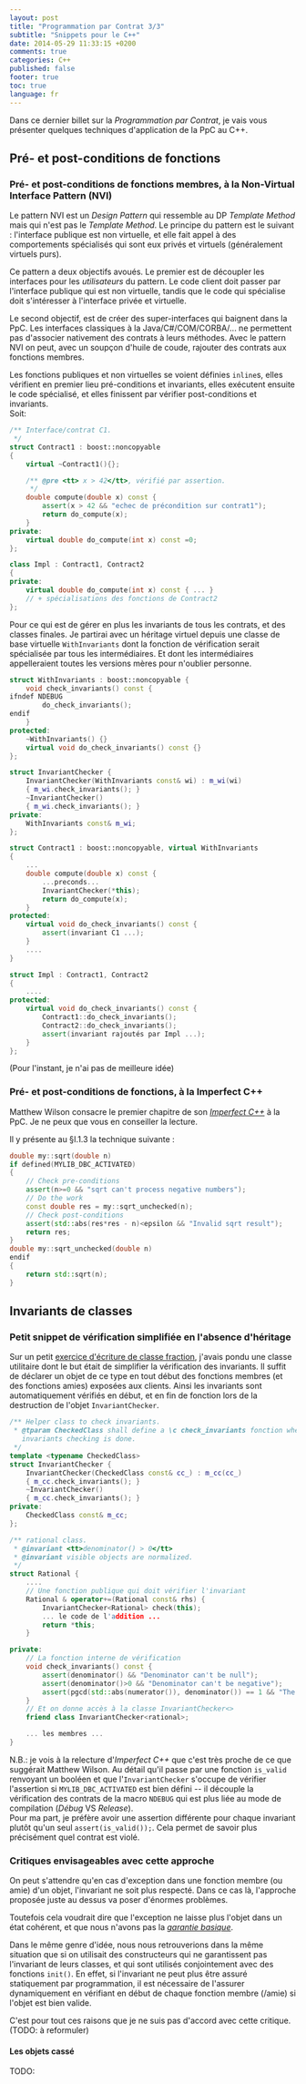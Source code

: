 ```yaml
---
layout: post
title: "Programmation par Contrat 3/3"
subtitle: "Snippets pour le C++"
date: 2014-05-29 11:33:15 +0200
comments: true
categories: C++
published: false
footer: true
toc: true
language: fr
---
```


Dans ce dernier billet sur la _Programmation par Contrat_, je vais vous présenter
quelques techniques d'application de la PpC au C++.

## Pré- et post-conditions de fonctions

### Pré- et post-conditions de fonctions membres, à la Non-Virtual Interface Pattern (NVI)

Le pattern NVI est un _Design Pattern_ qui ressemble au DP _Template Method_ mais qui
n'est pas le _Template Method_. Le principe du pattern est le suivant :
l'interface publique est non virtuelle, et elle fait appel à des comportements
spécialisés qui sont eux privés et virtuels (généralement virtuels purs).

Ce pattern a deux objectifs avoués. Le premier est de découpler les interfaces
pour les _utilisateurs_ du pattern. Le code client doit passer par l'interface
publique qui est non virtuelle, tandis que le code qui spécialise doit
s'intéresser à l'interface privée et virtuelle.

Le second objectif, est de créer des super-interfaces qui baignent dans la
PpC. Les interfaces classiques à la Java/C#/COM/CORBA/... ne permettent pas
d'associer nativement des contrats à leurs méthodes. Avec le pattern NVI on
peut, avec un soupçon d'huile de coude, rajouter des contrats aux fonctions
membres.

Les fonctions publiques et non virtuelles se voient définies `inline`s, elles
vérifient en premier lieu pré-conditions et invariants, elles exécutent ensuite
le code spécialisé, et elles finissent par vérifier post-conditions et
invariants.  
Soit:

```c++
/** Interface/contrat C1.
 */
struct Contract1 : boost::noncopyable
{
    virtual ~Contract1(){};

    /** @pre <tt> x > 42</tt>, vérifié par assertion.
     */
    double compute(double x) const {
        assert(x > 42 && "echec de précondition sur contrat1");
        return do_compute(x);
    }
private:
    virtual double do_compute(int x) const =0;
};

class Impl : Contract1, Contract2
{
private:
    virtual double do_compute(int x) const { ... }
    // + spécialisations des fonctions de Contract2
};
```

Pour ce qui est de gérer en plus les invariants de tous les contrats, et des
classes finales. Je partirai avec un héritage virtuel depuis une classe de base
virtuelle `WithInvariants` dont la fonction de vérification serait spécialisée
par tous les intermédiaires. Et dont les intermédiaires appelleraient toutes
les versions mères pour n'oublier personne. 

```c++
struct WithInvariants : boost::noncopyable {
    void check_invariants() const {
ifndef NDEBUG
        do_check_invariants();
endif
    }
protected:
    ~WithInvariants() {}
    virtual void do_check_invariants() const {}
};

struct InvariantChecker {
    InvariantChecker(WithInvariants const& wi) : m_wi(wi)
    { m_wi.check_invariants(); }
    ~InvariantChecker()
    { m_wi.check_invariants(); }
private:
    WithInvariants const& m_wi;
};

struct Contract1 : boost::noncopyable, virtual WithInvariants
{
    ...
    double compute(double x) const {
        ...preconds...
        InvariantChecker(*this);
        return do_compute(x);
    }
protected:
    virtual void do_check_invariants() const {
        assert(invariant C1 ...);
    }
    ....
}

struct Impl : Contract1, Contract2
{
    ....
protected:
    virtual void do_check_invariants() const {
        Contract1::do_check_invariants();
        Contract2::do_check_invariants();
        assert(invariant rajoutés par Impl ...);
    }
};
```

(Pour l'instant, je n'ai pas de meilleure idée)

### Pré- et post-conditions de fonctions, à la Imperfect C++

Matthew Wilson consacre le premier chapitre de son [_Imperfect C++_](#IPCpp) à
la PpC. Je ne peux que vous en conseiller la lecture.

Il y présente au §I.1.3 la technique suivante :

```c++
double my::sqrt(double n)
if defined(MYLIB_DBC_ACTIVATED)
{
    // Check pre-conditions
    assert(n>=0 && "sqrt can't process negative numbers");
    // Do the work
    const double res = my::sqrt_unchecked(n);
    // Check post-conditions
    assert(std::abs(res*res - n)<epsilon && "Invalid sqrt result");
    return res;
}
double my::sqrt_unchecked(double n)
endif
{
    return std::sqrt(n);
}
```

## Invariants de classes

### Petit snippet de vérification simplifiée en l'absence d'héritage

Sur un petit [exercice d'écriture de classe fraction](http://ideone.com/DOCWOy),
j'avais pondu une classe utilitaire dont le but était de simplifier la
vérification des invariants. Il suffit de déclarer un objet de ce type en tout
début des fonctions membres (et des fonctions amies) exposées aux clients.
Ainsi les invariants sont automatiquement vérifiés en début, et en fin de
fonction lors de la destruction de l'objet `InvariantChecker`.

```c++
/** Helper class to check invariants.
 * @tparam CheckedClass shall define a \c check_invariants fonction where
   invariants checking is done.
 */
template <typename CheckedClass>
struct InvariantChecker {
    InvariantChecker(CheckedClass const& cc_) : m_cc(cc_)
    { m_cc.check_invariants(); }
    ~InvariantChecker()
    { m_cc.check_invariants(); }
private:
    CheckedClass const& m_cc;
};

/** rational class.
 * @invariant <tt>denominator() > 0</tt>
 * @invariant visible objects are normalized.
 */
struct Rational {
    ....
    // Une fonction publique qui doit vérifier l'invariant
    Rational & operator+=(Rational const& rhs) {
        InvariantChecker<Rational> check(this);
        ... le code de l'addition ...
        return *this;
    }

private:
    // La fonction interne de vérification
    void check_invariants() const {
        assert(denominator() && "Denominator can't be null");
        assert(denominator()>0 && "Denominator can't be negative");
        assert(pgcd(std::abs(numerator()), denominator()) == 1 && "The rational shall be normalized");
    }
    // Et on donne accès à la classe InvariantChecker<> 
    friend class InvariantChecker<rational>;

    ... les membres ...
}
```

N.B.: je vois à la relecture d'_Imperfect C++_ que c'est très proche de ce que
suggérait Matthew Wilson. Au détail qu'il passe par une fonction `is_valid`
renvoyant un booléen et que l'`InvariantChecker` s'occupe de vérifier
l'assertion si `MYLIB_DBC_ACTIVATED` est bien défini -- il découple la
vérification des contrats de la macro `NDEBUG` qui est plus liée au mode de
compilation (_Débug_ VS _Release_).  
Pour ma part, je préfère avoir une assertion différente pour chaque invariant
plutôt qu'un seul `assert(is_valid());`. Cela permet de savoir plus précisément
quel contrat est violé.

### Critiques envisageables avec cette approche
On peut s'attendre qu'en cas d'exception dans une fonction membre (ou amie)
d'un objet, l'invariant ne soit plus respecté. Dans ce cas là, l'approche
proposée juste au dessus va poser d'énormes problèmes.

Toutefois cela voudrait dire que l'exception ne laisse plus l'objet dans un
état cohérent, et que nous n'avons pas la
[_garantie basique_](http://en.wikipedia.org/wiki/Exception_safety).

Dans le même genre d'idée, nous nous retrouverions dans la même situation que
si on utilisait des constructeurs qui ne garantissent pas l'invariant de leurs
classes, et qui sont utilisés conjointement avec des fonctions `init()`. En
effet, si l'invariant ne peut plus être assuré statiquement par programmation,
il est nécessaire de l'assurer dynamiquement en vérifiant en début de chaque
fonction membre (/amie) si l'objet est bien valide.

C'est pour tout ces raisons que je ne suis pas d'accord avec cette critique.
(TODO: à reformuler)

#### Les objets cassé
TODO:
